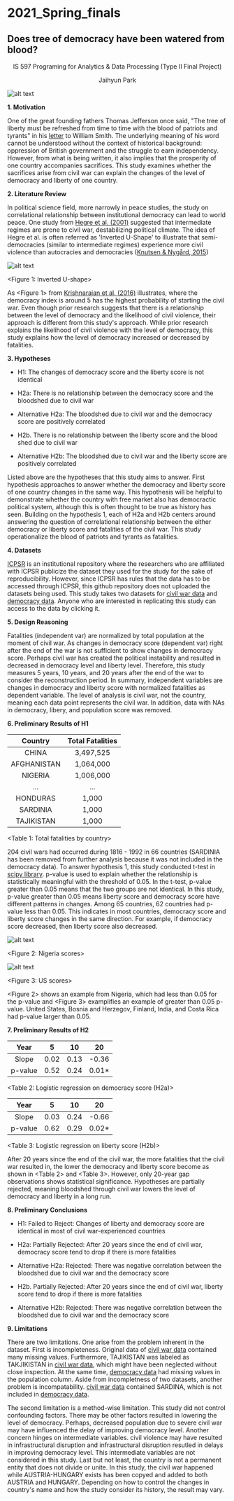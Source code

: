 # 2021_Spring_finals

## Does tree of democracy have been watered from blood? 

<p align="center">
    IS 597 Programing for Analytics & Data Processing (Type II Final Project)
</p>
 <p align="center">
  Jaihyun Park
</p>

![alt text](https://cdn.shopify.com/s/files/1/1877/6123/products/treeoflibertytee_1024x.jpg?v=1569159256)

**1. Motivation**

One of the great founding fathers Thomas Jefferson once said, "The tree of liberty must be refreshed from time to time with the blood of patriots and tyrants" in his [letter](//www.loc.gov/exhibits/jefferson/jefffed.html#105) to William Smith. The underlying meaning of his word cannot be understood without the context of historical background: oppression of British government and the struggle to earn independency. However, from what is being written, it also implies that the prosperity of one country accompanies sacrifices. This study examines whether the sacrifices arise from civil war can explain the changes of the level of democracy and liberty of one country.

**2. Literature Review**

In political science field, more narrowly in peace studies, the study on correlational relationship between institutional democracy can lead to world peace. One study from [Hegre et al. (2001)](https://www.jstor.org/stable/3117627?seq=1#metadata_info_tab_contents) suggested that intermediate regimes are prone to civil war, destabilizing political climate. The idea of Hegre et al. is often referred as 'Inverted U-Shape' to illustrate that semi-democracies (similar to intermediate regimes) experience more civil violence than autocracies and democracies ([Knutsen & Nygård, 2015](https://onlinelibrary.wiley.com/doi/full/10.1111/ajps.12168))

![alt text](https://github.com/91jpark19/2021_Spring_finals/blob/main/Images/inverted%20u-shape.JPG)

\<Figure 1: Inverted U-shape>

As \<Figure 1> from [Krishnarajan et al. (2016)](https://papers.ssrn.com/sol3/papers.cfm?abstract_id=2822231) illustrates, where the democracy index is around 5 has the highest probability of starting the civil war. Even though prior research suggests that there is a relationship between the level of democracy and the likelihood of civil violence, their approach is different from this study's approach. While prior research explains the likelihood of civil violence with the level of democracy, this study explains how the level of democracy increased or decreased by fatalities.

**3. Hypotheses**

* H1: The changes of democracy score and the liberty score is not identical

* H2a: There is no relationship between the democracy score and the bloodshed due to civil war
* Alternative H2a: The bloodshed due to civil war and the democracy score are positively correlated

* H2b. There is no relationship between the liberty score and the blood shed due to civil war
* Alternative H2b: The bloodshed due to civil war and the liberty score are positively correlated

Listed above are the hypotheses that this study aims to answer. First hypothesis approaches to answer whether the democracy and liberty score of one country changes in the same way. This hypothesis will be helpful to demonstrate whether the country with free market also has democractic political system, although this is often thought to be true as history has seen. Building on the hypothesis 1, each of H2a and H2b centers around answering the question of correlational relationship between the either democracy or liberty score and fatalities of the civil war. This study operationalize the blood of patriots and tyrants as fatalities.

**4. Datasets**

[ICPSR](https://www.icpsr.umich.edu/web/pages/) is an institutional repository where the researchers who are affiliated with ICPSR publicize the dataset they used for the study for the sake of reproducibility. However, since ICPSR has rules that the data has to be accessed through ICPSR, this github repository does not uploaded the datasets being used. This study takes two datasets for [civil war data](https://doi.org/10.3886/ICPSR09905.v1) and [democracy data](https://doi.org/10.3886/ICPSR20440.v1). Anyone who are interested in replicating this study can access to the data by clicking it.

**5. Design Reasoning**

Fatalities (independent var) are normalized by total population at the moment of civil war. As changes in democracy score (dependent var) right after the end of the war is not sufficient to show changes in democracy score. Perhaps civil war has created the political instability and resulted in decreased in democracy level and liberty level. Therefore, this study measures 5 years, 10 years, and 20 years after the end of the war to consider the reconstruction period. In summary, independent variables are changes in democracy and liberty score with normalized fatalities as dependent variable. The level of analysis is civil war, not the country, meaning each data point represents the civil war. In addition, data with NAs in democracy, libery, and population score was removed.

**6. Preliminary Results of H1** 

|   Country   | Total Fatalities |
|:-----------:|:----------------:|
|    CHINA    |     3,497,525    |
| AFGHANISTAN |     1,064,000    |
|   NIGERIA   |     1,006,000    |
|     ...     |        ...       |
|   HONDURAS  |       1,000      |
|   SARDINIA  |       1,000      |
|  TAJIKISTAN |       1,000      |

\<Table 1: Total fatalities by country>

204 civil wars had occurred during 1816 - 1992 in 66 countries (SARDINIA has been removed from further analysis because it was not included in the democracy data). To answer hypothesis 1, this study conducted t-test in [scipy library](https://www.scipy.org/docs.html). p-value is used to explain whether the relationship is statistically meaningful with the threshold of 0.05. In the t-test, p-value greater than 0.05 means that the two groups are not identical. In this study, p-value greater than 0.05 means liberty score and democracy score have different patterns in changes. Among 65 countries, 62 countries had p-value less than 0.05. This indicates in most countries, democracy score and liberty score changes in the same direction. For example, if democracy score decreased, then liberty score also decreased. 

![alt text](https://github.com/91jpark19/2021_Spring_finals/blob/main/Images/NIGERIA.png)

\<Figure 2: Nigeria scores>

![alt text](https://github.com/91jpark19/2021_Spring_finals/blob/main/Images/UNITED%20STATES.png)

\<Figure 3: US scores>

\<Figure 2> shows an example from Nigeria, which had less than 0.05 for the p-value and <Figure 3> examplifies an example of greater than 0.05 p-value. United States, Bosnia and Herzegov, Finland, India, and Costa Rica had p-value larger than 0.05.

**7. Preliminary Results of H2**

|   Year  |   5  |  10  |   20  |
|:-------:|:----:|:----:|:-----:|
|  Slope  | 0.02 | 0.13 | -0.36 |
| p-value | 0.52 | 0.24 | 0.01* |

\<Table 2: Logistic regression on democracy score (H2a)>

|   Year  |   5  |  10  |   20  |
|:-------:|:----:|:----:|:-----:|
|  Slope  | 0.03 | 0.24 | -0.66 |
| p-value | 0.62 | 0.29 | 0.02* |

\<Table 3: Logistic regression on liberty score (H2b)>

After 20 years since the end of the civil war, the more fatalities that the civil war resulted in, the lower the democracy and liberty score become as shown in \<Table 2> and \<Table 3>. However, only 20-year gap observations shows statistical significance. Hypotheses are partially rejected, meaning bloodshed through civil war lowers the level of democracy and liberty in a long run. 

**8. Preliminary Conclusions**

* H1: Failed to Reject: Changes of liberty and democracy score are identical in most of civil war-experienced countries

* H2a: Partially Rejected: After 20 years since the end of civil war, democracy score tend to drop if there is more fatalities
* Alternative H2a: Rejected: There was negative correlation between the bloodshed due to civil war and the democracy score

* H2b. Partially Rejected: After 20 years since the end of civil war, liberty score tend to drop if there is more fatalities
* Alternative H2b: Rejected: There was negative correlation between the bloodshed due to civil war and the democracy score

**9. Limitations**
 
There are two limitations. One arise from the problem inherent in the dataset. First is incompleteness. Original data of [civil war data](https://doi.org/10.3886/ICPSR09905.v1) contained many missing values. Furthermore, TAJIKISTAN was labeled as TAKJIKISTAN in [civil war data](https://doi.org/10.3886/ICPSR09905.v1), which might have been neglected without close inspection. At the same time, [democracy data](https://doi.org/10.3886/ICPSR20440.v1) had missing values in the population column. Aside from incompletness of two datasets, another problem is incompatability. [civil war data](https://doi.org/10.3886/ICPSR09905.v1) contained SARDINA, which is not included in [democracy data](https://doi.org/10.3886/ICPSR20440.v1).

The second limitation is a method-wise limitation. This study did not control confounding factors. There may be other factors resulted in lowering the level of democracy. Perhaps, decreased population due to severe civil war may have influenced the delay of improving democracy level. Another concern hinges on intermediate variables. civil violence may have resulted in infrastructural disruption and infrastructural disruption resutled in delays in improving democracy level. This intermediate variables are not considered in this study. Last but not least, the country is not a permanent entity that does not divide or unite. In this study, the civil war happened while AUSTRIA-HUNGARY exists has been copyed and added to both AUSTRIA and HUNGARY. Depending on how to control the changes in country's name and how the study consider its history, the result may vary. 
